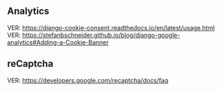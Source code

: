 
## Analytics

VER: https://django-cookie-consent.readthedocs.io/en/latest/usage.html
VER: https://stefanbschneider.github.io/blog/django-google-analytics#Adding-a-Cookie-Banner

## reCaptcha

VER: https://developers.google.com/recaptcha/docs/faq
